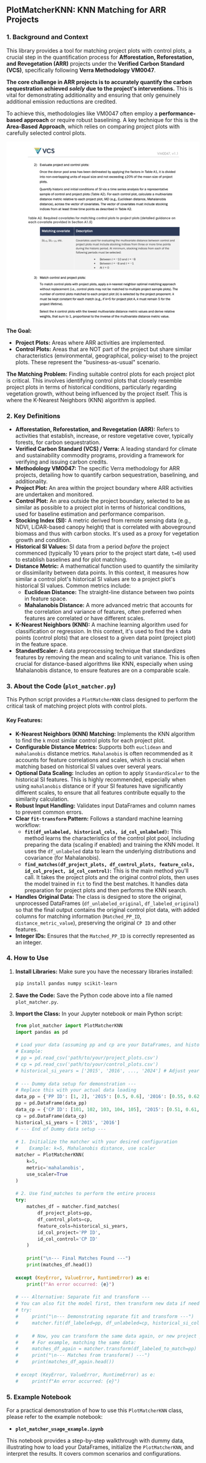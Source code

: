 
## PlotMatcherKNN: KNN Matching for ARR Projects

### 1. Background and Context

This library provides a tool for matching project plots with control plots, a crucial step in the quantification process for **Afforestation, Reforestation, and Revegetation (ARR)** projects under the **Verified Carbon Standard (VCS)**, specifically following **Verra Methodology VM0047**.

**The core challenge in ARR projects is to accurately quantify the carbon sequestration achieved *solely* due to the project's interventions.** This is vital for demonstrating additionality and ensuring that only genuinely additional emission reductions are credited.

To achieve this, methodologies like VM0047 often employ a **performance-based approach** or require robust baselining. A key technique for this is the **Area-Based Approach**, which relies on comparing project plots with carefully selected control plots.

![alt text](image.png)

**The Goal:**
*   **Project Plots:** Areas where ARR activities are implemented.
*   **Control Plots:** Areas that are NOT part of the project but share similar characteristics (environmental, geographical, policy-wise) to the project plots. These represent the "business-as-usual" scenario.

**The Matching Problem:**
Finding suitable control plots for each project plot is critical. This involves identifying control plots that closely resemble project plots in terms of historical conditions, particularly regarding vegetation growth, without being influenced by the project itself. This is where the K-Nearest Neighbors (KNN) algorithm is applied.

### 2. Key Definitions

*   **Afforestation, Reforestation, and Revegetation (ARR):** Refers to activities that establish, increase, or restore vegetative cover, typically forests, for carbon sequestration.
*   **Verified Carbon Standard (VCS) / Verra:** A leading standard for climate and sustainability commodity programs, providing a framework for verifying and issuing carbon credits.
*   **Methodology VM0047:** The specific Verra methodology for ARR projects, detailing how to quantify carbon sequestration, baselining, and additionality.
*   **Project Plot:** An area within the project boundary where ARR activities are undertaken and monitored.
*   **Control Plot:** An area outside the project boundary, selected to be as similar as possible to a project plot in terms of historical conditions, used for baseline estimation and performance comparison.
*   **Stocking Index (SI):** A metric derived from remote sensing data (e.g., NDVI, LiDAR-based canopy height) that is correlated with aboveground biomass and thus with carbon stocks. It's used as a proxy for vegetation growth and condition.
*   **Historical SI Values:** SI data from a period *before* the project commenced (typically 10 years prior to the project start date, `t=0`) used to establish baselines and for plot matching.
*   **Distance Metric:** A mathematical function used to quantify the similarity or dissimilarity between data points. In this context, it measures how similar a control plot's historical SI values are to a project plot's historical SI values. Common metrics include:
    *   **Euclidean Distance:** The straight-line distance between two points in feature space.
    *   **Mahalanobis Distance:** A more advanced metric that accounts for the correlation and variance of features, often preferred when features are correlated or have different scales.
*   **K-Nearest Neighbors (KNN):** A machine learning algorithm used for classification or regression. In this context, it's used to find the `k` data points (control plots) that are closest to a given data point (project plot) in the feature space.
*   **StandardScaler:** A data preprocessing technique that standardizes features by removing the mean and scaling to unit variance. This is often crucial for distance-based algorithms like KNN, especially when using Mahalanobis distance, to ensure features are on a comparable scale.

### 3. About the Code (`plot_matcher.py`)

This Python script provides a `PlotMatcherKNN` class designed to perform the critical task of matching project plots with control plots.

#### Key Features:

*   **K-Nearest Neighbors (KNN) Matching:** Implements the KNN algorithm to find the `k` most similar control plots for each project plot.
*   **Configurable Distance Metrics:** Supports both `euclidean` and `mahalanobis` distance metrics. `Mahalanobis` is often recommended as it accounts for feature correlations and scales, which is crucial when matching based on historical SI values over several years.
*   **Optional Data Scaling:** Includes an option to apply `StandardScaler` to the historical SI features. This is highly recommended, especially when using `mahalanobis` distance or if your SI features have significantly different scales, to ensure that all features contribute equally to the similarity calculation.
*   **Robust Input Handling:** Validates input DataFrames and column names to prevent common errors.
*   **Clear `fit-transform` Pattern:** Follows a standard machine learning workflow:
    *   **`fit(df_unlabeled, historical_cols, id_col_unlabeled)`:** This method learns the characteristics of the control plot pool, including preparing the data (scaling if enabled) and training the KNN model. It uses the `df_unlabeled` data to learn the underlying distributions and covariance (for Mahalanobis).
    *   **`find_matches(df_project_plots, df_control_plots, feature_cols, id_col_project, id_col_control)`:** This is the main method you'll call. It takes the project plots and the original control plots, then uses the model trained in `fit` to find the best matches. It handles data preparation for project plots and then performs the KNN search.
*   **Handles Original Data:** The class is designed to store the original, unprocessed DataFrames (`df_unlabeled_original`, `df_labeled_original`) so that the final output contains the original control plot data, with added columns for matching information (`Matched_PP_ID`, `distance_metric_value`), preserving the original `CP ID` and other features.
*   **Integer IDs:** Ensures that the `Matched_PP_ID` is correctly represented as an integer.

### 4. How to Use

1.  **Install Libraries:** Make sure you have the necessary libraries installed:
    ```bash
    pip install pandas numpy scikit-learn
    ```

2.  **Save the Code:** Save the Python code above into a file named `plot_matcher.py`.

3.  **Import the Class:** In your Jupyter notebook or main Python script:
    ```python
    from plot_matcher import PlotMatcherKNN
    import pandas as pd

    # Load your data (assuming pp and cp are your DataFrames, and historical_si_years is a list of column names)
    # Example:
    # pp = pd.read_csv('path/to/your/project_plots.csv')
    # cp = pd.read_csv('path/to/your/control_plots.csv')
    # historical_si_years = ['2015', '2016', ..., '2024'] # Adjust years based on your t=0 and data

    # --- Dummy data setup for demonstration ---
    # Replace this with your actual data loading
    data_pp = {'PP ID': [1, 2], '2015': [0.5, 0.6], '2016': [0.55, 0.62]}
    pp = pd.DataFrame(data_pp)
    data_cp = {'CP ID': [101, 102, 103, 104, 105], '2015': [0.51, 0.61, 0.70, 0.54, 0.66], '2016': [0.56, 0.63, 0.72, 0.57, 0.69]}
    cp = pd.DataFrame(data_cp)
    historical_si_years = ['2015', '2016']
    # --- End of Dummy data setup ---

    # 1. Initialize the matcher with your desired configuration
    #    Example: k=5, Mahalanobis distance, use scaler
    matcher = PlotMatcherKNN(
        k=5, 
        metric='mahalanobis', 
        use_scaler=True
    )

    # 2. Use find_matches to perform the entire process
    try:
        matches_df = matcher.find_matches(
            df_project_plots=pp,
            df_control_plots=cp,
            feature_cols=historical_si_years,
            id_col_project='PP ID',
            id_col_control='CP ID'
        )
        
        print("\n--- Final Matches Found ---")
        print(matches_df.head())

    except (KeyError, ValueError, RuntimeError) as e:
        print(f"An error occurred: {e}")

    # --- Alternative: Separate fit and transform ---
    # You can also fit the model first, then transform new data if needed.
    # try:
    #     print("\n--- Demonstrating separate fit and transform ---")
    #     matcher.fit(df_labeled=pp, df_unlabeled=cp, historical_si_cols=historical_si_years)
        
    #     # Now, you can transform the same data again, or new project plot data
    #     # For example, matching the same data:
    #     matches_df_again = matcher.transform(df_labeled_to_match=pp)
    #     print("\n--- Matches from transform() ---")
    #     print(matches_df_again.head())

    # except (KeyError, ValueError, RuntimeError) as e:
    #     print(f"An error occurred: {e}")
    ```

### 5. Example Notebook

For a practical demonstration of how to use this `PlotMatcherKNN` class, please refer to the example notebook:

*   **`plot_matcher_usage_example.ipynb`**

This notebook provides a step-by-step walkthrough with dummy data, illustrating how to load your DataFrames, initialize the `PlotMatcherKNN`, and interpret the results. It covers common scenarios and configurations.